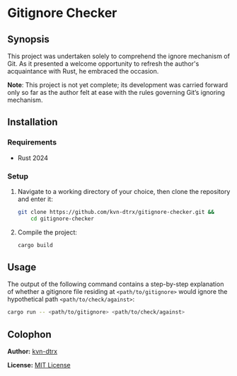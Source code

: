 # Gitignore Checker

## Synopsis

This project was undertaken solely to comprehend the ignore mechanism of Git. As it presented a welcome opportunity to refresh the author's acquaintance with Rust, he embraced the occasion.

**Note**: This project is not yet complete; its development was carried forward only so far
as the author felt at ease with the rules governing Git’s ignoring mechanism.

## Installation

### Requirements

- Rust 2024

### Setup

1. Navigate to a working directory of your choice, then clone the repository and enter it:

   ``` sh
   git clone https://github.com/kvn-dtrx/gitignore-checker.git &&
       cd gitignore-checker
   ```

2. Compile the project:

   ``` sh
   cargo build
   ```

## Usage

The output of the following command contains a step-by-step explanation of whether a gitignore file residing at `<path/to/gitignore>` would ignore the hypothetical path `<path/to/check/against>`:

``` sh
cargo run -- <path/to/gitignore> <path/to/check/against>
```

## Colophon

**Author:** [kvn-dtrx](https://github.com/kvn-dtrx)

**License:** [MIT License](license.txt)
